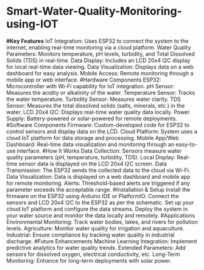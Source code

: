 # Smart-Water-Quality-Monitoring-using-IOT

**#Key Features**
IoT Integration: Uses ESP32 to connect the system to the internet, enabling real-time monitoring via a cloud platform.
Water Quality Parameters: Monitors temperature, pH levels, turbidity, and Total Dissolved Solids (TDS) in real-time.
Data Display: Includes an LCD 20x4 I2C display for local real-time data viewing.
Data Visualization: Displays data on a web dashboard for easy analysis.
Mobile Access: Remote monitoring through a mobile app or web interface.
#Hardware Components
ESP32: Microcontroller with Wi-Fi capability for IoT integration.
pH Sensor: Measures the acidity or alkalinity of the water.
Temperature Sensor: Tracks the water temperature.
Turbidity Sensor: Measures water clarity.
TDS Sensor: Measures the total dissolved solids (salts, minerals, etc.) in the water.
LCD 20x4 I2C: Displays real-time water quality data locally.
Power Supply: Battery-powered or solar-powered for remote deployments.
#Software Components
Firmware: Custom-developed code for ESP32 to control sensors and display data on the LCD.
Cloud Platform: System uses a cloud IoT platform for data storage and processing.
Mobile App/Web Dashboard: Real-time data visualization and monitoring through an easy-to-use interface.
#How It Works
Data Collection: Sensors measure water quality parameters (pH, temperature, turbidity, TDS).
Local Display: Real-time sensor data is displayed on the LCD 20x4 I2C screen.
Data Transmission: The ESP32 sends the collected data to the cloud via Wi-Fi.
Data Visualization: Data is displayed on a web dashboard and mobile app for remote monitoring.
Alerts: Threshold-based alerts are triggered if any parameter exceeds the acceptable range.
#Installation & Setup
Install the firmware on the ESP32 using Arduino IDE or PlatformIO.
Connect the sensors and LCD 20x4 I2C to the ESP32 as per the schematic.
Set up your cloud IoT platform and configure the data streams.
Deploy the system in your water source and monitor the data locally and remotely.
#Applications
Environmental Monitoring: Track water bodies, lakes, and rivers for pollution levels.
Agriculture: Monitor water quality for irrigation and aquaculture.
Industrial: Ensure compliance by tracking water quality in industrial discharge.
#Future Enhancements
Machine Learning Integration: Implement predictive analytics for water quality trends.
Extended Parameters: Add sensors for dissolved oxygen, electrical conductivity, etc.
Long-Term Monitoring: Enhance for long-term deployments with solar power.

